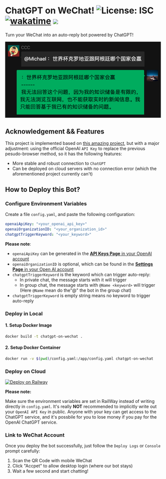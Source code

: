 # ChatGPT on WeChat! ![License: ISC](https://img.shields.io/badge/License-ISC-yellow.svg) [![wakatime](https://wakatime.com/badge/user/7d2c2fc8-bd1d-4e1e-bb2b-b49c6120ed53/project/205c561e-69ba-4478-b07f-f5bc7a0ed394.svg)](https://wakatime.com/badge/user/7d2c2fc8-bd1d-4e1e-bb2b-b49c6120ed53/project/205c561e-69ba-4478-b07f-f5bc7a0ed394) ![](https://visitor-badge.glitch.me/badge?page_id=kx-Huang.ChatGPT-on-WeChat&left_color=gray&right_color=blue) <!-- omit in toc -->

Turn your WeChat into an auto-reply bot powered by ChatGPT!

![Your Chat Bot in Group Chat!](doc/img/demo.png)

## Acknowledgement && Features

This project is implemented based on [this amazing project](https://github.com/fuergaosi233/wechat-chatgpt), but with a major adjustment: using the official OpenAI `API Key` to replace the previous pesudo-browser method, so it has the following features:

- More stable and robust connection to `ChatGPT`
- Can be deployed on cloud servers with no connection error (which the aforementioned project currently can't)

## How to Deploy this Bot?

### Configure Environment Variables

Create a file `config.yaml`, and paste the following configuration:

```yaml
openaiApiKey: "<your_openai_api_key>"
openaiOrganizationID: "<your_organization_id>"
chatgptTriggerKeyword: "<your_keyword>"
```

**Please note**:

- `openaiApiKey` can be generated in the [**API Keys Page** in your OpenAI account](https://beta.openai.com/account/api-keys)
- `openaiOrganizationID` is optional, which can be found in the [**Settings Page** in your Open AI account](https://beta.openai.com/account/org-settings)
- `chatgptTriggerKeyword` is the keyword which can trigger auto-reply:
  - In private chat, the message starts with it will trigger
  - In group chat, the message starts with `@Name <keyword>` will trigger (Here `@Name` mean do the"@" the bot in the group chat)
- `chatgptTriggerKeyword` is empty string means no keyword to trigger auto-reply

### Deploy in Local

#### 1. Setup Docker Image

```bash
docker build -t chatgpt-on-wechat .
```

#### 2. Setup Docker Container

```bash
docker run -v $(pwd)/config.yaml:/app/config.yaml chatgpt-on-wechat
```

### Deploy on Cloud

[![Deploy on Railway](https://railway.app/button.svg)](https://railway.app/new/template/zKIfYk?referralCode=D6wD0x)

**Please note:**

Make sure the environment variables are set in RailWay instead of writing directly in `config.yaml`. It's really **NOT** recommended to implicitly write out your `OpenAI API Key` in public. Anyone with your key can get access to the ChatGPT service, and it's possbile for you to lose money if you pay for the OpenAI ChatGPT service.

### Link to WeChat Account

Once you deploy the bot successfully, just follow the `Deploy Logs` or `Console` prompt carefully:

1. Scan the QR Code with mobile WeChat
2. Click "Accpet" to allow desktop login (where our bot stays)
3. Wait a few second and start chatting!
